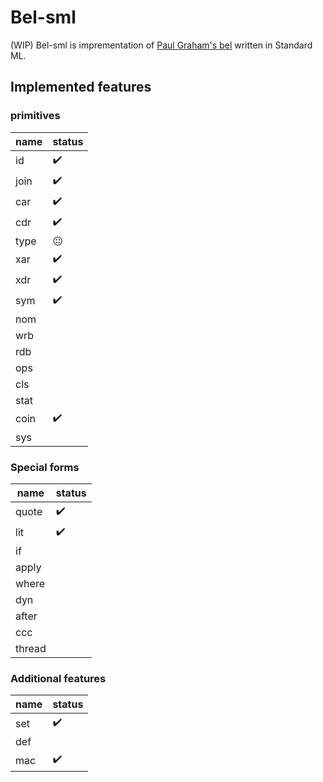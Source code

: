 # Bel-sml
(WIP) Bel-sml is imprementation of [Paul Graham's bel](http://www.paulgraham.com/bel.html) written in Standard ML.


## Implemented features
### primitives
| name | status |
| ------------- | ------------- |
| id  |  ✔️ |
| join  | ✔️ |
| car  | ✔️ |
| cdr  | ✔️ |
| type  | 😐  |
| xar  | ✔️|
| xdr  | ✔️|
| sym  | ✔️|
| nom  | |
| wrb  | |
| rdb  | |
| ops  | |
| cls  | |
| stat  | |
| coin  | ✔️|
| sys  | |

### Special forms
| name | status |
| ------------- | ------------- |
| quote  |  ✔️ |
| lit  |  ✔️ |
| if  |  |
| apply  |  |
| where  |  |
| dyn  |  |
| after |  |
| ccc  |  |
| thread  |  |

### Additional features
| name | status |
| ------------- | ------------- |
| set  |  ✔️ |
| def  |   |
| mac  |  ✔️ |
